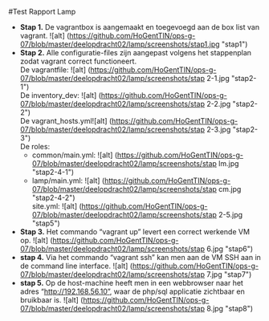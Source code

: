 #Test Rapport Lamp

  * **Stap 1.** De vagrantbox is aangemaakt en toegevoegd aan de box list van vagrant.
  ![alt] (https://github.com/HoGentTIN/ops-g-07/blob/master/deelopdracht02/lamp/screenshots/stap1.jpg "stap1")
  * **Stap 2.** Alle configuratie-files zijn aangepast volgens het stappenplan zodat vagrant correct functioneert.  
De vagrantfile: ![alt] (https://github.com/HoGentTIN/ops-g-07/blob/master/deelopdracht02/lamp/screenshots/stap 2-1.jpg "stap2-1")  
De inventory_dev: ![alt] (https://github.com/HoGentTIN/ops-g-07/blob/master/deelopdracht02/lamp/screenshots/stap 2-2.jpg "stap2-2")    
 De vagrant_hosts.yml![alt] (https://github.com/HoGentTIN/ops-g-07/blob/master/deelopdracht02/lamp/screenshots/stap 2-3.jpg "stap2-3")  
 De roles:  
     * common/main.yml: ![alt] (https://github.com/HoGentTIN/ops-g-07/blob/master/deelopdracht02/lamp/screenshots/stap lm.jpg "stap2-4-1")  
     * lamp/main.yml: ![alt] (https://github.com/HoGentTIN/ops-g-07/blob/master/deelopdracht02/lamp/screenshots/stap cm.jpg "stap2-4-2")  
 site.yml: ![alt] (https://github.com/HoGentTIN/ops-g-07/blob/master/deelopdracht02/lamp/screenshots/stap 2-5.jpg "stap5")  
  * **Stap 3.** Het commando “vagrant up” levert een correct werkende VM op.
 ![alt] (https://github.com/HoGentTIN/ops-g-07/blob/master/deelopdracht02/lamp/screenshots/stap 6.jpg "stap6")
  * **stap 4.** Via het commando “vagrant ssh” kan men aan de VM SSH aan in de command line interface.
  ![alt] (https://github.com/HoGentTIN/ops-g-07/blob/master/deelopdracht02/lamp/screenshots/stap 7.jpg "stap7")
  * **stap 5.** Op de host-machine heeft men in een webbrowser naar het adres “http://192.168.56.10”, waar de php/sql applicatie zichtbaar en bruikbaar is.
  ![alt] (https://github.com/HoGentTIN/ops-g-07/blob/master/deelopdracht02/lamp/screenshots/stap 8.jpg "stap8")
